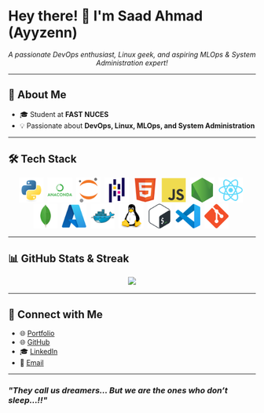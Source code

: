 # Hey there! 👋 I'm Saad Ahmad (Ayyzenn)

<p align="center">
  <em>A passionate DevOps enthusiast, Linux geek, and aspiring MLOps & System Administration expert!</em>
</p>

---

## 🚀 About Me

- 🎓 Student at **FAST NUCES**
- 💡 Passionate about **DevOps, Linux, MLOps, and System Administration**

---

## 🛠️ Tech Stack

<div align="center">
  <img src="https://github.com/devicons/devicon/blob/master/icons/python/python-original.svg" title="Python" alt="Python" width="50" height="50"/>&nbsp;
  <img src="https://github.com/devicons/devicon/blob/master/icons/anaconda/anaconda-original-wordmark.svg" title="Anaconda" alt="Anaconda" width="50" height="50"/>&nbsp;
  <img src="https://github.com/devicons/devicon/blob/master/icons/jupyter/jupyter-original.svg" title="Jupyter" alt="Jupyter" width="50" height="50"/>&nbsp;
  <img src="https://github.com/devicons/devicon/blob/master/icons/pandas/pandas-original.svg" title="Pandas" alt="Pandas" width="50" height="50"/>&nbsp;
  <img src="https://github.com/devicons/devicon/blob/master/icons/html5/html5-original.svg" title="HTML5" alt="HTML5" width="50" height="50"/>&nbsp;
  <img src="https://github.com/devicons/devicon/blob/master/icons/javascript/javascript-original.svg" title="JavaScript" alt="JavaScript" width="50" height="50"/>&nbsp;
  <img src="https://github.com/devicons/devicon/blob/master/icons/nodejs/nodejs-original.svg" title="Node.js" alt="Node.js" width="50" height="50"/>&nbsp;
  <img src="https://github.com/devicons/devicon/blob/master/icons/react/react-original.svg" title="React" alt="React" width="50" height="50"/>&nbsp;
  <img src="https://github.com/devicons/devicon/blob/master/icons/mongodb/mongodb-original.svg" title="MongoDB" alt="MongoDB" width="50" height="50"/>&nbsp;
  <img src="https://github.com/devicons/devicon/blob/master/icons/azure/azure-original.svg" title="Azure" alt="Azure" width="50" height="50"/>&nbsp;
  <img src="https://github.com/devicons/devicon/blob/master/icons/docker/docker-original.svg" title="Docker" alt="Docker" width="50" height="50"/>&nbsp;
  <img src="https://github.com/devicons/devicon/blob/master/icons/linux/linux-original.svg" title="Linux" alt="Linux" width="50" height="50"/>&nbsp;
  <img src="https://github.com/devicons/devicon/blob/master/icons/bash/bash-original.svg" title="Bash" alt="Bash" width="50" height="50"/>&nbsp;
  <img src="https://github.com/devicons/devicon/blob/master/icons/vscode/vscode-original.svg" title="VS Code" alt="VS Code" width="50" height="50"/>&nbsp;
  <img src="https://github.com/devicons/devicon/blob/master/icons/git/git-original.svg" title="Git" alt="Git" width="50" height="50"/>&nbsp;
</div>

---

## 📊 GitHub Stats & Streak

<p align="center">
  <a href="https://github.com/ayyzenn">
    <img height="180em" src="https://github-readme-streak-stats.herokuapp.com/?user=ayyzenn&theme=dark&hide_border=true"/>
  </a>
</p>

---

## 💌 Connect with Me

- 🌐 [Portfolio](https://ayyzenn.github.io)
- 🌐 [GitHub](https://github.com/ayyzenn)
- 🎓 [LinkedIn](https://www.linkedin.com/in/s-ayyzenn/)
- 📧 [Email](mailto:saad.ahmad1024@gmail.com)

---

### _"They call us dreamers… But we are the ones who don’t sleep…!!"_

